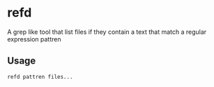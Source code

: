 # refd

A grep like tool that list files if they contain a text that match a regular expression pattren

## Usage

`
refd pattren files... 
`
